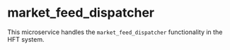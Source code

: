 # market_feed_dispatcher

This microservice handles the `market_feed_dispatcher` functionality in the HFT system.